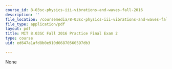 ```yaml
---
course_id: 8-03sc-physics-iii-vibrations-and-waves-fall-2016
description: ''
file_location: /coursemedia/8-03sc-physics-iii-vibrations-and-waves-fall-2016/ed647a1afd8b0e910d66870560597db3_MIT8_03SCF16_PracticeFinalExam2.pdf
file_type: application/pdf
layout: pdf
title: MIT 8.03SC Fall 2016 Practice Final Exam 2
type: course
uid: ed647a1afd8b0e910d66870560597db3

---
```

None
